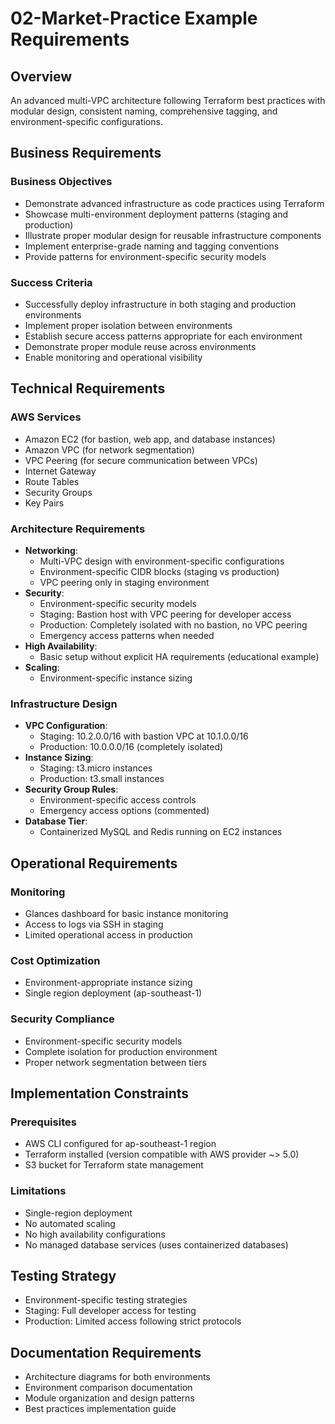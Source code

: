 # 02-Market-Practice Example Requirements

## Overview

An advanced multi-VPC architecture following Terraform best practices with modular design, consistent naming, comprehensive tagging, and environment-specific configurations.

## Business Requirements

### Business Objectives
- Demonstrate advanced infrastructure as code practices using Terraform
- Showcase multi-environment deployment patterns (staging and production)
- Illustrate proper modular design for reusable infrastructure components
- Implement enterprise-grade naming and tagging conventions
- Provide patterns for environment-specific security models

### Success Criteria
- Successfully deploy infrastructure in both staging and production environments
- Implement proper isolation between environments
- Establish secure access patterns appropriate for each environment
- Demonstrate proper module reuse across environments
- Enable monitoring and operational visibility

## Technical Requirements

### AWS Services
- Amazon EC2 (for bastion, web app, and database instances)
- Amazon VPC (for network segmentation)
- VPC Peering (for secure communication between VPCs)
- Internet Gateway
- Route Tables
- Security Groups
- Key Pairs

### Architecture Requirements
- **Networking**:
  - Multi-VPC design with environment-specific configurations
  - Environment-specific CIDR blocks (staging vs production)
  - VPC peering only in staging environment
- **Security**:
  - Environment-specific security models
  - Staging: Bastion host with VPC peering for developer access
  - Production: Completely isolated with no bastion, no VPC peering
  - Emergency access patterns when needed
- **High Availability**:
  - Basic setup without explicit HA requirements (educational example)
- **Scaling**:
  - Environment-specific instance sizing

### Infrastructure Design
- **VPC Configuration**:
  - Staging: 10.2.0.0/16 with bastion VPC at 10.1.0.0/16
  - Production: 10.0.0.0/16 (completely isolated)
- **Instance Sizing**:
  - Staging: t3.micro instances
  - Production: t3.small instances
- **Security Group Rules**:
  - Environment-specific access controls
  - Emergency access options (commented)
- **Database Tier**:
  - Containerized MySQL and Redis running on EC2 instances

## Operational Requirements

### Monitoring
- Glances dashboard for basic instance monitoring
- Access to logs via SSH in staging
- Limited operational access in production

### Cost Optimization
- Environment-appropriate instance sizing
- Single region deployment (ap-southeast-1)

### Security Compliance
- Environment-specific security models
- Complete isolation for production environment
- Proper network segmentation between tiers

## Implementation Constraints

### Prerequisites
- AWS CLI configured for ap-southeast-1 region
- Terraform installed (version compatible with AWS provider ~> 5.0)
- S3 bucket for Terraform state management

### Limitations
- Single-region deployment
- No automated scaling
- No high availability configurations
- No managed database services (uses containerized databases)

## Testing Strategy
- Environment-specific testing strategies
- Staging: Full developer access for testing
- Production: Limited access following strict protocols

## Documentation Requirements
- Architecture diagrams for both environments
- Environment comparison documentation
- Module organization and design patterns
- Best practices implementation guide
